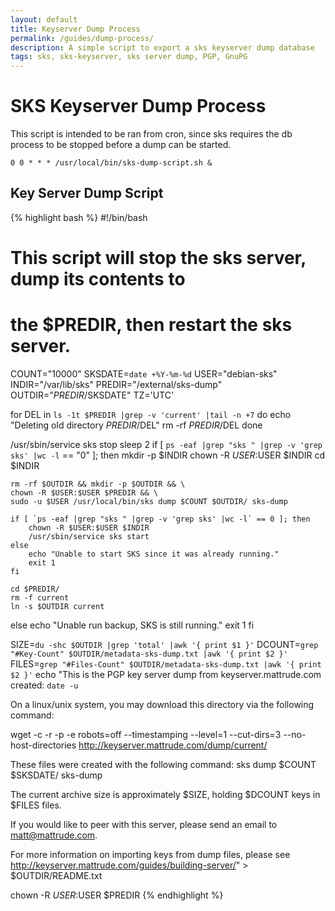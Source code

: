 ```yaml
---
layout: default
title: Keyserver Dump Process
permalink: /guides/dump-process/
description: A simple script to export a sks keyserver dump database
tags: sks, sks-keyserver, sks server dump, PGP, GnuPG
---
```


# SKS Keyserver Dump Process

This script is intended to be ran from cron, since sks requires the db process to be stopped before a dump can be started.  

    0 0 * * * /usr/local/bin/sks-dump-script.sh &

## Key Server Dump Script

{% highlight bash %}
#!/bin/bash

# This script will stop the sks server, dump its contents to
# the $PREDIR, then restart the sks server.

COUNT="10000"
SKSDATE=`date +%Y-%m-%d`
USER="debian-sks"
INDIR="/var/lib/sks"
PREDIR="/external/sks-dump"
OUTDIR="$PREDIR/$SKSDATE"
TZ='UTC'

for DEL in `ls -1t $PREDIR |grep -v 'current' |tail -n +7`
do
    echo "Deleting old directory $PREDIR/$DEL"
    rm -rf $PREDIR/$DEL
done

/usr/sbin/service sks stop
sleep 2
if [ `ps -eaf |grep "sks " |grep -v 'grep sks' |wc -l` == "0" ]; then
    mkdir -p $INDIR
    chown -R $USER:$USER $INDIR
    cd $INDIR

    rm -rf $OUTDIR && mkdir -p $OUTDIR && \
    chown -R $USER:$USER $PREDIR && \
    sudo -u $USER /usr/local/bin/sks dump $COUNT $OUTDIR/ sks-dump

    if [ `ps -eaf |grep "sks " |grep -v 'grep sks' |wc -l` == 0 ]; then
        chown -R $USER:$USER $INDIR
        /usr/sbin/service sks start
    else
        echo "Unable to start SKS since it was already running."
        exit 1
    fi

    cd $PREDIR/
    rm -f current
    ln -s $OUTDIR current
else
    echo "Unable run backup, SKS is still running."
    exit 1
fi

SIZE=`du -shc $OUTDIR |grep 'total' |awk '{ print $1 }'`
DCOUNT=`grep "#Key-Count" $OUTDIR/metadata-sks-dump.txt |awk '{ print $2 }'`
FILES=`grep "#Files-Count" $OUTDIR/metadata-sks-dump.txt |awk '{ print $2 }'`
echo "This is the PGP key server dump from keyserver.mattrude.com created: `date -u`

On a linux/unix system, you may download this directory via the following command:

wget -c -r -p -e robots=off --timestamping --level=1 --cut-dirs=3 --no-host-directories http://keyserver.mattrude.com/dump/current/

These files were created with the following command: sks dump $COUNT $SKSDATE/ sks-dump

The current archive size is approximately $SIZE, holding $DCOUNT keys in $FILES files.

If you would like to peer with this server, please send an email to <matt@mattrude.com>.

For more information on importing keys from dump files, please see http://keyserver.mattrude.com/guides/building-server/" > $OUTDIR/README.txt

chown -R $USER:$USER $PREDIR
{% endhighlight %}
